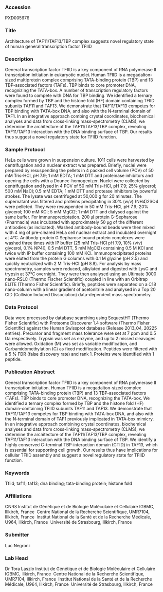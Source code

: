 ### Accession
PXD005676

### Title
Architecture of TAF11/TAF13/TBP complex suggests novel regulatory state of human general transcription factor TFIID

### Description
General transcription factor TFIID is a key component of RNA polymerase II transcription initiation in eukaryotic nuclei. Human TFIID is a megadalton-sized multiprotein complex comprising TATA-binding protein (TBP) and 13 TBP-associated factors (TAFs). TBP binds to core promoter DNA, recognizing the TATA-box. A number of transcription regulatory factors were found to compete with DNA for TBP binding. We identified a ternary complex formed by TBP and the histone fold (HF) domain containing TFIID subunits TAF11 and TAF13. We demonstrate that TAF11/TAF13 competes for TBP binding with TATA-box DNA, and also with the N-terminal domain of TAF1. In an integrative approach combing crystal coordinates, biochemical analyses and data from cross-linking mass-spectrometry (CLMS), we determine the architecture of the TAF11/TAF13/TBP complex, revealing TAF11/TAF13 interaction with the DNA binding surface of TBP. Our results thus suggest a novel regulatory state for TFIID function.

### Sample Protocol
HeLa cells were grown in suspension culture. 1011 cells were harvested by centrifugation and a nuclear extract was prepared. Briefly, nuclei were prepared by resuspending the pellets in 4 packed cell volume (PCV) of 50 mM Tris-HCl, pH 7.9; 1 mM EDTA; 1 mM DTT and proteinase inhibitors and opening the cells with a Dounce-homogenizer. Nuclei were collected by centrifugation and lysed in 4 PCV of 50 mM Tris-HCl, pH 7.9; 25% glycerol; 500 mM NaCl; 0.5 mM EDTA; 1 mM DTT and protease inhibitors by powerful strokes. The lysate was centrifuged at 50,000 g for 20 minutes. The supernatant was filtered and proteins precipitating in 30% (w/v) (NH4)2SO4 were pelleted. They were resuspended in 50 mM Tris-HCl, pH 7.9; 20% glycerol; 100 mM KCl; 5 mM MgCl2; 1 mM DTT and dialysed against the same buffer. For immunopreciptation. 200 µl protein G-Sepharose (Pharmacia) was incubated with approximately 50 µg of the different antibodies (as indicated). Washed antibody-bound beads were then mixed with 4 mg of pre-cleared HeLa cell nuclear extract and incubated overnight at 4°C. Antibody-protein G Sepharose bound protein complexes were washed three times with IP buffer (25 mM Tris-HCl pH 7.9, 10% (v/v) glycerol, 0.1% NP40, 0.5 mM DTT, 5 mM MgCl2) containing 0.5 M KCl and twice with IP buffer containing 100 mM KCl. Immunoprecipitated proteins were eluted from the protein G columns with 0.1 M glycine (pH 2.5) and quickly neutralized with 2 M Tris-HCl (pH 8.8). For analysis by mass spectrometry, samples were reduced, alkylated and digested with LysC and trypsin at 37°C overnight. They were then analysed using an Ultimate 3000 nano-RSLC (Thermo Fischer Scientific) coupled in line with an Orbitrap ELITE (Thermo Fisher Scientific). Briefly, peptides were separated on a C18 nano-column with a linear gradient of acetonitrile and analysed in a Top 20 CID (Collision Induced Dissociation) data-dependent mass spectrometry.

### Data Protocol
Data were processed by database searching using SequestHT (Thermo Fisher Scientific) with Proteome Discoverer 1.4 software (Thermo Fisher Scientific) against the Human Swissprot database (Release 2013_04, 20225 entries). Precursor and fragment mass tolerance were set at 7 ppm and 0.5 Da respectively. Trypsin was set as enzyme, and up to 2 missed cleavages were allowed. Oxidation (M) was set as variable modification, and Carbamidomethylation (C) as fixed modification. Peptides were filtered with a 5 % FDR (false discovery rate) and rank 1. Proteins were identified with 1 peptide.

### Publication Abstract
General transcription factor TFIID is a key component of RNA polymerase II transcription initiation. Human TFIID is a megadalton-sized complex comprising TATA-binding protein (TBP) and 13 TBP-associated factors (TAFs). TBP binds to core promoter DNA, recognizing the TATA-box. We identified a ternary complex formed by TBP and the histone fold (HF) domain-containing TFIID subunits TAF11 and TAF13. We demonstrate that TAF11/TAF13 competes for TBP binding with TATA-box DNA, and also with the N-terminal domain of TAF1 previously implicated in TATA-box mimicry. In an integrative approach combining crystal coordinates, biochemical analyses and data from cross-linking mass-spectrometry (CLMS), we determine the architecture of the TAF11/TAF13/TBP complex, revealing TAF11/TAF13 interaction with the DNA binding surface of TBP. We identify a highly conserved C-terminal TBP-interaction domain (CTID) in TAF13, which is essential for supporting cell growth. Our results thus have implications for cellular TFIID assembly and suggest a novel regulatory state for TFIID function.

### Keywords
Tfiid; taf11; taf13;  dna binding;  tata-binding protein; histone fold

### Affiliations
CNRS
Institut de Génétique et de Biologie Moléculaire et Cellulaire IGBMC, Illkirch, France  Centre National de la Recherche Scientifique, UMR7104, Illkirch, France  Institut National de la Santé et de la Recherche Médicale, U964, Illkirch, France  Université de Strasbourg, Illkirch, France

### Submitter
Luc Negroni

### Lab Head
Dr Tora Laszlo
Institut de Génétique et de Biologie Moléculaire et Cellulaire IGBMC, Illkirch, France  Centre National de la Recherche Scientifique, UMR7104, Illkirch, France  Institut National de la Santé et de la Recherche Médicale, U964, Illkirch, France  Université de Strasbourg, Illkirch, France



